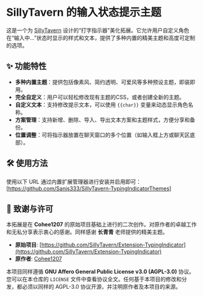 # SillyTavern 的输入状态提示主题

这是一个为 [SillyTavern](https://github.com/SillyTavern/SillyTavern) 设计的“打字指示器”美化拓展。它允许用户自定义角色在“输入中...”状态时显示的样式和文本，提供了多种内置的精美主题和高度可定制的选项。

## ✨ 功能特性

*   **多种内置主题**：提供包括像素风、简约透明、可爱风等多种预设主题，即装即用。
*   **完全自定义**：用户可以轻松修改现有主题的CSS，或者创建全新的主题。
*   **自定义文本**：支持修改提示文本，可以使用 `{{char}}` 变量来动态显示角色名称。
*   **方案管理**：支持新增、删除、导入、导出文本方案和主题样式，方便分享和备份。
*   **位置调整**：可将指示器放置在聊天窗口的多个位置（如输入框上方或聊天区底部）。

## 🛠️ 使用方法

使用以下 URL 通过内置扩展管理器进行安装并启用即可：[https://github.com/Sanjs333/SillyTavern-TypingIndicatorThemes]

## 📜 致谢与许可
本拓展是在 **Cohee1207** 的原始项目基础上进行的二次创作。对原作者的卓越工作和无私分享表示衷心的感谢。同样感谢 **长青青** 老师提供的精美主题。

-   **原始项目**: [https://github.com/SillyTavern/Extension-TypingIndicator](https://github.com/SillyTavern/Extension-TypingIndicator)
-   **原作者**: [Cohee1207](https://github.com/Cohee1207)

本项目同样遵循 **GNU Affero General Public License v3.0 (AGPL-3.0)** 协议。您可以在本仓库的 `LICENSE` 文件中查看协议全文。任何基于本项目的修改和分发，都必须以同样的 AGPL-3.0 协议开源，并注明原作者及本项目的来源。